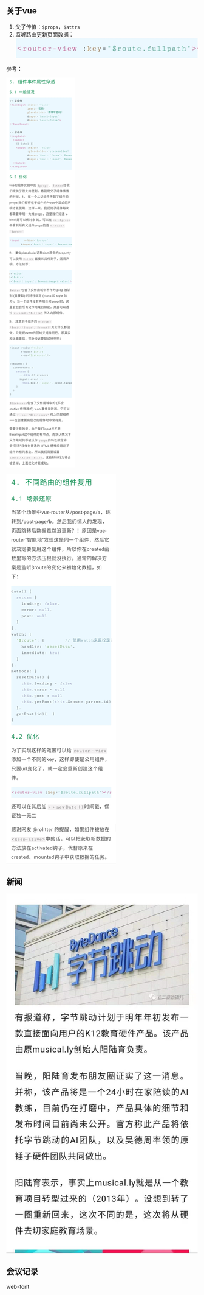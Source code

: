 ## 关于vue
1. 父子传值：`$props`，`$attrs`
2. 监听路由更新页面数据： ![news](https://github.com/jiameiw/share/blob/master/pics/20191018/1.png)

参考：

 ![news](https://github.com/jiameiw/share/blob/master/pics/20191018/2.png)

  ![news](https://github.com/jiameiw/share/blob/master/pics/20191018/3.png)

  ## 新闻

   ![news](https://github.com/jiameiw/share/blob/master/pics/20191018/4.png)

   ## 会议记录
   web-font



